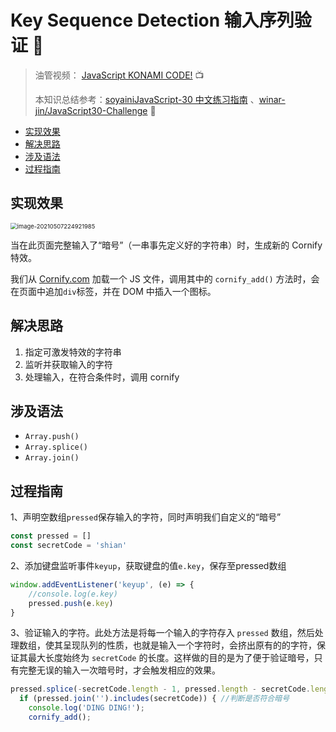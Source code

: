 # Key Sequence Detection 输入序列验证 🔬

> 油管视频： [JavaScript KONAMI CODE!](https://www.youtube.com/watch?v=_A5eVOIqGLU&list=PLu8EoSxDXHP6CGK4YVJhL_VWetA865GOH&index=13) 📺
>
> 本知识总结参考：[soyainiJavaScript-30 中文练习指南](https://github.com/soyaine/JavaScript30) 、[winar-jin/JavaScript30-Challenge](https://github.com/winar-jin/JavaScript30-Challenge) 🦥



 * [实现效果](#实现效果)
  * [解决思路](#解决思路)
  * [涉及语法](#涉及语法)
  * [过程指南](#过程指南)



## 实现效果

<img src="https://picgo-bed-1305701422.cos.ap-shanghai.myqcloud.com/picgo/20210507224930_D12.png" alt="image-20210507224921985" style="zoom:67%;" />

当在此页面完整输入了“暗号”（一串事先定义好的字符串）时，生成新的 Cornify 特效。

我们从 [Cornify.com](https://www.cornify.com/) 加载一个 JS 文件，调用其中的 `cornify_add()` 方法时，会在页面中追加`div`标签，并在 DOM 中插入一个图标。



## 解决思路

1. 指定可激发特效的字符串
2. 监听并获取输入的字符
3. 处理输入，在符合条件时，调用 cornify



## 涉及语法

- `Array.push()`
- `Array.splice()`
- `Array.join()`



## 过程指南

1、声明空数组`pressed`保存输入的字符，同时声明我们自定义的“暗号”

```js
const pressed = []
const secretCode = 'shian'
```

2、添加键盘监听事件`keyup`，获取键盘的值`e.key`，保存至pressed数组

```js
window.addEventListener('keyup', (e) => {
    //console.log(e.key)
    pressed.push(e.key)
}
```

3、验证输入的字符。此处方法是将每一个输入的字符存入 `pressed` 数组，然后处理数组，使其呈现队列的性质，也就是输入一个字符时，会挤出原有的的字符，保证其最大长度始终为 `secretCode` 的长度。这样做的目的是为了便于验证暗号，只有完整无误的输入一次暗号时，才会触发相应的效果。

```js
pressed.splice(-secretCode.length - 1, pressed.length - secretCode.length); //截取数组
  if (pressed.join('').includes(secretCode)) { //判断是否符合暗号
	console.log('DING DING!');
	cornify_add();
```

